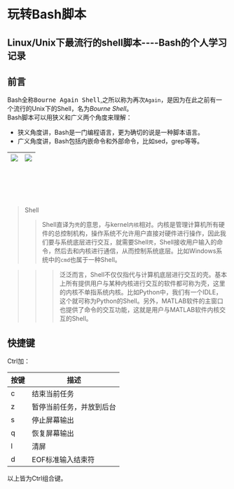 玩转Bash脚本
===========
Linux/Unix下最流行的shell脚本----Bash的个人学习记录
----------
## 前言
Bash全称<kbd>Bourne Again Shell</kbd>,之所以称为再次`Again`，是因为在此之前有一个流行的Unix下的Shell，名为*Bourne Shell*。<br>
Bash脚本可以用狭义和广义两个角度来理解：
- 狭义角度讲，Bash是一门编程语言，更为确切的说是一种脚本语言。
- 广义角度讲，Bash包括内嵌命令和外部命令，比如sed，grep等等。

|![](http://tiswww.case.edu/php/chet/img/bash-org.jpg)   |![](http://img.my.csdn.net/uploads/201406/01/1401591724_9242.png)
|:------|-------:|
<br><br><br><br>
>Shell
>>Shell直译为`壳`的意思，与kernel`内核`相对。内核是管理计算机所有硬件的总控制机构，操作系统不允许用户直接对硬件进行操作，因此我们要与系统底层进行交互，就需要Shell`壳`，Shell接收用户输入的命令，然后去和内核进行通信，从而控制系统底层。比如Windows系统中的`cmd`也属于一种Shell。

>>>泛泛而言，Shell不仅仅指代与计算机底层进行交互的壳。基本上所有提供用户与某种内核进行交互的软件都可称为壳，这里的内核不单指系统内核。比如Python中，我们有一个IDLE，这个就可称为Python的Shell。另外，MATLAB软件的主窗口也提供了命令的交互功能，这就是用户与MATLAB软件内核交互的Shell。

## 快捷键
Ctrl加：

|按键|描述|
|----|----|
|c|结束当前任务|
|z|暂停当前任务，并放到后台|
|s|停止屏幕输出|
|q|恢复屏幕输出|
|l|清屏|
|d|EOF标准输入结束符|
以上皆为Ctrl组合键。
